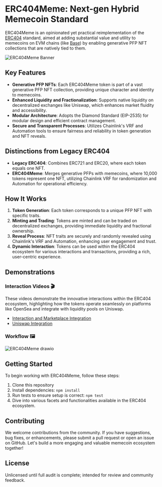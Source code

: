 # ERC404Meme: Next-gen Hybrid Memecoin Standard

ERC404Meme is an opinionated yet practical reimplementation of the [ERC404](https://github.com/Pandora-Labs-Org/erc404) standard, aimed at adding substantial value and utility to memecoins on EVM chains (like [Base](https://base.org)) by enabling generative PFP NFT collections that are natively tied to them.

![ERC404Meme Banner](https://github.com/ordex-io/ERC404MEME/assets/85253037/3fe1a8ed-066347ec-b2b4-0cc2e15be137)

## Key Features

- **Generative PFP NFTs**: Each ERC404Meme token is part of a vast generative PFP NFT collection, providing unique character and identity to memecoins.
- **Enhanced Liquidity and Fractionalization**: Supports native liquidity on decentralized exchanges like Uniswap, which enhances market fluidity and accessibility.
- **Modular Architecture**: Adopts the Diamond Standard (EIP-2535) for modular design and efficient contract management.
- **Secure and Transparent Processes**: Utilizes Chainlink's VRF and Automation tools to ensure fairness and reliability in token generation and NFT reveals.

## Distinctions from Legacy ERC404

- **Legacy ERC404**: Combines ERC721 and ERC20, where each token equals one NFT.
- **ERC404Meme**: Merges generative PFPs with memecoins, where 10,000 tokens represent one NFT, utilizing Chainlink VRF for randomization and Automation for operational efficiency.


## How It Works

1. **Token Generation**: Each token corresponds to a unique PFP NFT with specific traits.
2. **Minting and Trading**: Tokens are minted and can be traded on decentralized exchanges, providing immediate liquidity and fractional ownership.
3. **Reveal Process**: NFT traits are securely and randomly revealed using Chainlink's VRF and Automation, enhancing user engagement and trust.
4. **Dynamic Interaction**: Tokens can be used within the ERC404 ecosystem for various interactions and transactions, providing a rich, user-centric experience.

## Demonstrations

### Interaction Videos 🎬

These videos demonstrate the innovative interactions within the ERC404 ecosystem, highlighting how the tokens operate seamlessly on platforms like OpenSea and integrate with liquidity pools on Uniswap.

- [Interaction and Marketplace Integration](https://www.loom.com/share/d4734907d6ef468b87333252ff399935)
- [Uniswap Integration](https://www.loom.com/share/99e7f5ddd70a45f18e8baac79f5e9dbb)

### Workflow 🖼️

![ERC404Meme drawio](https://github.com/ordex-io/ERC404Meme/assets/81595884/abb414de-581c-4651-b57a-35bca117752d)

## Getting Started

To begin working with ERC404Meme, follow these steps:

1. Clone this repository
2. Install dependencies: `npm install`
3. Run tests to ensure setup is correct: `npm test`
4. Dive into various facets and functionalities available in the ERC404 ecosystem.

## Contributing

We welcome contributions from the community. If you have suggestions, bug fixes, or enhancements, please submit a pull request or open an issue on GitHub. Let's build a more engaging and valuable memecoin ecosystem together!

## License

Unlicensed until full audit is complete; intended for review and community feedback.
